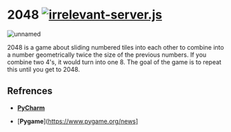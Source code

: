 # 2048 <a href="https://discord.gg/zr5SJWk"><img src="https://discordapp.com/api/guilds/180125976850726914/embed.png" alt="irrelevant-server.js" /></a>

![unnamed](https://user-images.githubusercontent.com/22828501/34164853-8ab520ce-e48f-11e7-93f7-65c397ab90ea.png)

2048 is a game about sliding numbered tiles into each other to combine into a number geometrically twice the size of the previous numbers. If you combine two 4's, it would turn into one 8. The goal of the game is to repeat this until you get to 2048.

## Refrences

- [**PyCharm**](https://www.jetbrains.com/pycharm/)

- [**Pygame**](https://www.pygame.org/news]


